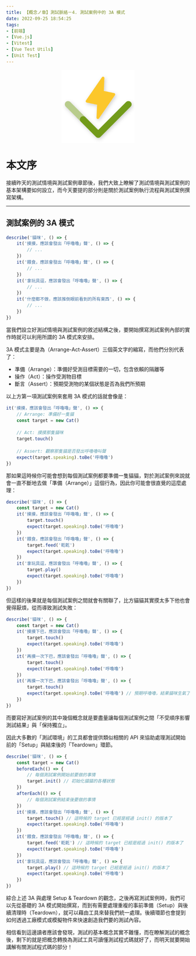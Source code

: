 ```yaml
---
title: 【概念ノ章】測試脈絡－4. 測試案例中的 3A 模式
date: 2022-09-25 18:54:25
tags:
- [前端]
- [Vue.js]
- [Vitest]
- [Vue Test Utils]
- [Unit Test]
---
```


<div style="display:flex;justify-content:center;">
  <img style="object-fit:cover;" alt="vitest-logo" src='/images/vitest-logo.svg' width='200px' height='200px' />
</div>

# 本文序

接續昨天的測試情境與測試案例章節後，我們大致上瞭解了測試情境與測試案例的基本架構要如何設立，而今天要提的部分則是關於測試案例執行流程與測試案例撰寫架構。

<!-- more -->

---

## 測試案例的 3A 模式

```js
describe('貓咪', () => {
    it('摸摸，應該會發出「呼嚕嚕」聲', () => {
        // ...
    })
    it('餵食，應該會發出「呼嚕嚕」聲', () => {
        // ...
    })
    it('拿玩具逗，應該會發出「呼嚕嚕」聲', () => {
        // ...
    })
    it('什麼都不做，應該推倒眼前看到的所有東西', () => {
        // ...
    })
})
```

當我們設立好測試情境與測試案例的敘述結構之後，要開始撰寫測試案例內部的實作時就可以利用所謂的 3A 模式來安排。

3A 模式主要是為（Arrange-Act-Assert）三個英文字的縮寫，而他們分別代表了：
- 準備（Arrange）：準備好受測目標需要的一切，包含依賴的隔離等
- 操作（Act）：操作受測物目標
- 斷言（Assert）：預期受測物的某個狀態是否為我們所預期

以上方第一項測試案例來套用 3A 模式的話就會像是：

```js
it('摸摸，應該會發出「呼嚕嚕」聲', () => {
    // Arrange: 準備好一隻貓
    const target = new Cat()

    // Act: 摸摸那隻貓咪
    target.touch()

    // Assert: 觀察那隻貓是否發出呼嚕嚕叫聲
    expect(target.speaking).toBe('呼嚕嚕')
})
```

那如果這時候你可能會想到每個測試案例都要準備一隻貓貓，對於測試案例來說就會一直不斷地去做「準備（Arrange）」這個行為，因此你可能會很直覺的這麼處理：

```js
describe('貓咪', () => {
    const target = new Cat()
    it('摸摸，應該會發出「呼嚕嚕」聲', () => {
        target.touch()
        expect(target.speaking).toBe('呼嚕嚕')
    })
    it('餵食，應該會發出「呼嚕嚕」聲', () => {
        target.feed('乾乾')
        expect(target.speaking).toBe('呼嚕嚕')
    })
    it('拿玩具逗，應該會發出「呼嚕嚕」聲', () => {
        target.play()
        expect(target.speaking).toBe('呼嚕嚕')
    })
})

```

但這樣的後果就是每個測試案例之間就會有關聯了，比方貓貓其實摸太多下他也會覺得厭煩，從而導致測試失敗：

```js
describe('貓咪', () => {
    const target = new Cat()
    it('摸摸下巴，應該會發出「呼嚕嚕」聲', () => {
        target.touch()
        expect(target.speaking).toBe('呼嚕嚕')
    })
    it('再摸一次下巴，應該會發出「呼嚕嚕」聲', () => {
        target.touch()
        expect(target.speaking).toBe('呼嚕嚕')
    })
    it('再摸一次下巴，應該會發出「呼嚕嚕」聲', () => {
        target.touch()
        expect(target.speaking).toBe('呼嚕嚕') // 預期呼嚕嚕，結果貓咪生氣了
    })
})

```

而要寫好測試案例的其中幾個概念就是要盡量讓每個測試案例之間「不受順序影響測試結果」與「保持獨立」。

因此大多數的「測試環境」的工具都會提供類似相關的 API 來協助處理測試開始前的「Setup」與結束後的「Teardown」環節。

```js
describe('貓咪', () => {
    const target = new Cat()
    beforeEach(() => {
        // 每個測試案例開始前要做的事情
        target.init() // 初始化貓貓的各種狀態
    })
    afterEach(() => {
        // 每個測試案例結束後要做的事情
    })
    it('摸摸，應該會發出「呼嚕嚕」聲', () => {
        target.touch() // 這時候的 target 已經是經過 init() 的版本了
        expect(target.speaking).toBe('呼嚕嚕')
    })
    it('餵食，應該會發出「呼嚕嚕」聲', () => {
        target.feed('乾乾') // 這時候的 target 已經是經過 init() 的版本了
        expect(target.speaking).toBe('呼嚕嚕')
    })
    it('拿玩具逗，應該會發出「呼嚕嚕」聲', () => {
        target.play() // 這時候的 target 已經是經過 init() 的版本了
        expect(target.speaking).toBe('呼嚕嚕')
    })
})
```

綜合上述 3A 與處理 Setup & Teardown 的觀念，之後再寫測試案例時，我們可以先從基礎的 3A 模式開始撰寫，而到有需要處理重複的事前準備（Setup）與後續清理時（Teardown），就可以藉由工具來替我們統一處理。後續環節也會提到如何透過工廠模式或模擬物件來快速創造我們要的測試內容。

相信看到這邊讀者應該會發現，測試的基本概念其實不難懂，而在瞭解測試的概念後，剩下的就是把概念轉換為測試工具可讀懂測試程式碼就好了，而明天就要開始講解有關測試程式碼的部分！




